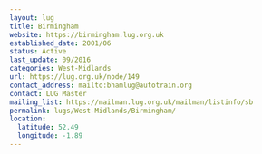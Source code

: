 ```yaml
---
layout: lug
title: Birmingham
website: https://birmingham.lug.org.uk
established_date: 2001/06
status: Active
last_update: 09/2016
categories: West-Midlands
url: https://lug.org.uk/node/149
contact_address: mailto:bhamlug@autotrain.org
contact: LUG Master
mailing_list: https://mailman.lug.org.uk/mailman/listinfo/sb
permalink: lugs/West-Midlands/Birmingham/
location:
  latitude: 52.49
  longitude: -1.89
---
```

